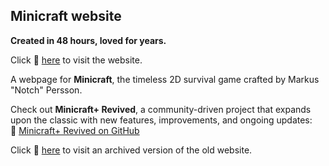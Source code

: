 ## Minicraft website  

**Created in 48 hours, loved for years.**  

Click 🔗 [here](https://minicraftplus.github.io/) to visit the website.

A webpage for **Minicraft**, the timeless 2D survival game crafted by Markus "Notch" Persson.

Check out **Minicraft+ Revived**, a community-driven project that expands upon the classic with new features, improvements, and ongoing updates:  
🔗 [Minicraft+ Revived on GitHub](https://github.com/MinicraftPlus/minicraft-plus-revived)  

Click  🔗 [here](https://minicraftplus.github.io/old) to visit an archived version of the old website.
